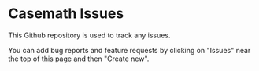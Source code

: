 # Casemath Issues
This Github repository is used to track any issues. 

You can add bug reports and feature requests by clicking on "Issues" near the top of this page and then "Create new". 
